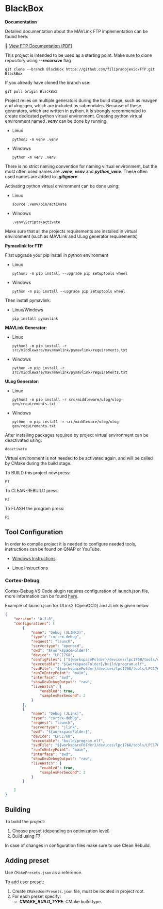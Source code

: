 # BlackBox

**Documentation**

Detailed documentation about the MAVLink FTP implementation can be found here:


📄 [View FTP Documentation (PDF)](docs/FileTransferProtocol_Mavlink.pdf)



This project is intended to be used as a starting point. Make sure to clone
repository using ***--recursive*** flag
```
git clone --branch BlackBox https://github.com/filipradojevic/FTP.git BlackBox
```

If you already have cloned the branch use:
```
git pull origin BlackBox
```

Project relies on multiple generators during the build stage, such as mavgen and
ulog-gen, which are included as submodules. Because of these generators, which
are written in python, it is strongly recommended to create dedicated python
virtual environment. Creating python virtual environment named ***.venv*** can
be done by running:

- Linux
	```
	python3 -m venv .venv
	```

- Windows
	```
	python -m venv .venv
	```

There is no strict naming convention for naming virtual environment, but the
most often used names are ***.venv***, ***venv*** and ***python_venv***.
These often used names are added to ***.gitignore***.

Activating python virtual environment can be done using:

- Linux
	```
	source .venv/bin/activate
	```

- Windows
	```
	.venv\Scripts\activate
	```

Make sure that all the projects requirements are installed in virtual
environment (such as MAVLink and ULog generator requirements)

**Pymavlink for FTP**


First upgrade your pip install in python environment 

- Linux
	```
	python3 -m pip install --upgrade pip setuptools wheel
	```

- Windows
	```
	python -m pip install --upgrade pip setuptools wheel
	```

Then install pymavlink:

- Linux/Windows
	```
	pip install pymavlink
	```

**MAVLink Generator**:

- Linux
	```
	python3 -m pip install -r src/middleware/mav/mavlink/pymavlink/requirements.txt
	```

- Windows
	```
	python -m pip install -r src/middleware/mav/mavlink/pymavlink/requirements.txt
	```

**ULog Generator**:

- Linux
	```
	python3 -m pip install -r src/middleware/ulog/ulog-gen/requirements.txt
	```

- Windows
	```
	python -m pip install -r src/middleware/ulog/ulog-gen/requirements.txt
	```

After installing packages required by project virtual environment can be
deactivated using.
```
deactivate
```

Virtual environment is not needed to be activated again, and will be called by
CMake during the build stage.

To BUILD this project now press:
```
F7
```

To CLEAN-REBUILD press:
```
F3
```

To FLASH the program press:
```
F5
```

## Tool Configuration

In order to compile project it is needed to configure needed tools, instructions
can be found on QNAP or YouTube.

- [Windows Instructions](https://youtu.be/mzDSuTes94s?si=mTRIQjb0yGjn8cFB)

- [Linux Instructions](https://youtu.be/_yG40rGTXko?si=Ls3UtnsF5oRLxzyv)

### Cortex-Debug

Cortex-Debug VS Code plugin requires configuration of launch.json file, more
information can be found [here](https://go.microsoft.com/fwlink/?linkid=830387).

Example of launch.json for ULink2 (OpenOCD) and JLink is given below

```json
{
	"version": "0.2.0",
	"configurations": [
		{
			"name": "Debug (ULINK2)",
			"type": "cortex-debug",
			"request": "launch",
			"servertype": "openocd",
			"cwd": "${workspaceFolder}",
			"device": "LPC1768",
			"configFiles": ["${workspaceFolder}/devices/lpc1768/tools/openocd.cfg"],
			"executable": "${workspaceFolder}/build/program.elf",
			"svdFile": "${workspaceFolder}/devices/lpc1768/tools/LPC1768.svd",
			"runToEntryPoint": "main",
			"interface": "swd",
			"showDevDebugOutput": "raw",
			"liveWatch": {
				"enabled": true,
				"samplesPerSecond": 2
			}
		},
		{
			"name": "Debug (JLink)",
			"type": "cortex-debug",
			"request": "launch",
			"servertype": "jlink",
			"cwd": "${workspaceFolder}",
			"device": "LPC1768",
			"executable": "build/program.elf",
			"svdFile": "${workspaceFolder}/devices/lpc1768/tools/LPC1768.svd",
			"runToEntryPoint": "main",
			"interface": "swd",
			"showDevDebugOutput": "raw",
			"liveWatch": {
				"enabled": true,
				"samplesPerSecond": 2
			}
		}

	]
}
```

## Building

To build the project:
1. Choose preset (depending on optimization level)
2. Build using F7

In case of changes in configuration files make sure to use Clean Rebuild.

## Adding preset

Use `CMakePresets.json` as a reference.

To add user preset:
1. Create `CMakeUserPresets.json` file, must be located in project root.
2. For each preset specify:
	- ***CMAKE_BUILD_TYPE***: CMake build type.